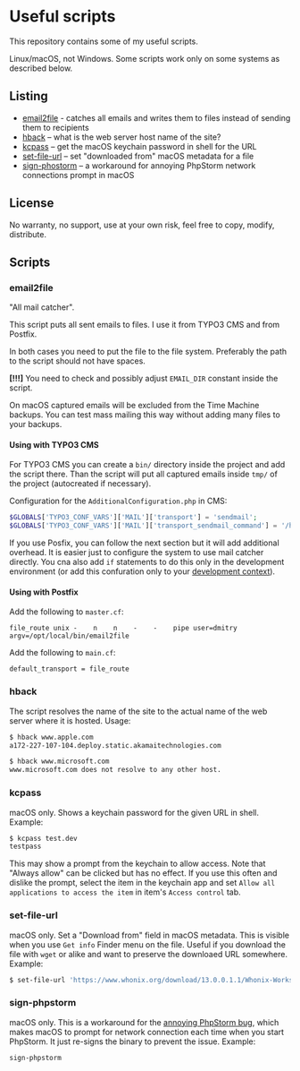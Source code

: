 # Useful scripts

This repository contains some of my useful scripts. 

Linux/macOS, not Windows. Some scripts work only on some systems as described below.

## Listing

* [email2file](#emailtofile) - catches all emails and writes them to files instead of sending them to recipients
* [hback](#hback) – what is the web server host name of the site?
* [kcpass](#kcpass) – get the macOS keychain password in shell for the URL
* [set-file-url](#set-file-url) – set "downloaded from" macOS metadata for a file
* [sign-phostorm](#sign-phpstorm) – a workaround for annoying PhpStorm network connections prompt in macOS

## License

No warranty, no support, use at your own risk, feel free to copy, modify, distribute.

## Scripts

### <a name="email2file"></a>email2file

"All mail catcher".

This script puts all sent emails to files. I use it from TYPO3 CMS and from Postfix.

In both cases you need to put the file to the file system. Preferably the path to the script should not have spaces.

**[!!!]** You need to check and possibly adjust `EMAIL_DIR` constant inside the script.

On macOS captured emails will be excluded from the Time Machine backups. You can test mass mailing this way without adding many files to your backups.

#### Using with TYPO3 CMS

For TYPO3 CMS you can create a `bin/` directory inside the project and add the script there. Than the script will put all captured emails inside `tmp/` of the project (autocreated if necessary).

Configuration for the `AdditionalConfiguration.php` in CMS:

```php
$GLOBALS['TYPO3_CONF_VARS']['MAIL']['transport'] = 'sendmail';
$GLOBALS['TYPO3_CONF_VARS']['MAIL']['transport_sendmail_command'] = '/home/myproject/bin/email2file -t -i';
```

If you use Posfix, you can follow the next section but it will add additional overhead. It is easier just to configure the system to use mail catcher directly. You cna also add `if` statements to do this only in the development environment (or add this confuration only to your [development context](https://usetypo3.com/application-context.html)).

#### Using with Postfix

Add the following to `master.cf`:

```
file_route unix -    n    n    -    -    pipe user=dmitry argv=/opt/local/bin/email2file
```

Add the following to `main.cf`:

```
default_transport = file_route
```

### <a name="hback"></a>hback

The script resolves the name of the site to the actual name of the web server where it is hosted. Usage:

```sh
$ hback www.apple.com
a172-227-107-104.deploy.static.akamaitechnologies.com

$ hback www.microsoft.com
www.microsoft.com does not resolve to any other host.
```

### <a name="kcpass"></a>kcpass

macOS only. Shows a keychain password for the given URL in shell. Example:

```sh
$ kcpass test.dev
testpass
```

This may show a prompt from the keychain to allow access. Note that "Always allow" can be clicked but has no effect. If you use this often and dislike the prompt, select the item in the keychain app and set `Allow all applications to access the item` in item's `Access control` tab.

### <a name="set-file-url"></a>set-file-url

macOS only. Set a "Download from" field in macOS metadata. This is visible when you use `Get info` Finder menu on the file. Useful if you download the file with `wget` or alike and want to preserve the downloaed URL somewhere. Example:

```sh
$ set-file-url 'https://www.whonix.org/download/13.0.0.1.1/Whonix-Workstation-13.0.0.1.1.ova' Whonix-Workstation-13.0.0.1.1.ova
```

### <a name="sign-phpstorm"></a>sign-phpstorm

macOS only. This is a workaround for the [annoying PhpStorm bug](https://youtrack.jetbrains.com/issue/IDEA-129941), which makes macOS to prompt for network connection each time when you start PhpStorm. It just re-signs the binary to prevent the issue. Example:

```sh
sign-phpstorm
```
